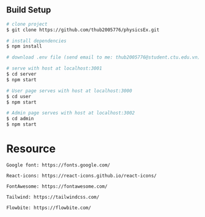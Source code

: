 ## Build Setup

``` bash
# clone project
$ git clone https://github.com/thub2005776/physicsEx.git

# install dependencies
$ npm install

# download .env file (send email to me: thub2005776@student.ctu.edu.vn)

# serve with host at localhost:3001
$ cd server
$ npm start

# User page serves with host at localhost:3000
$ cd user
$ npm start

# Admin page serves with host at localhost:3002
$ cd admin
$ npm start
```

# Resource

    Google font: https://fonts.google.com/

    React-icons: https://react-icons.github.io/react-icons/
    
    FontAwesome: https://fontawesome.com/
    
    Tailwind: https://tailwindcss.com/

    Flowbite: https://flowbite.com/